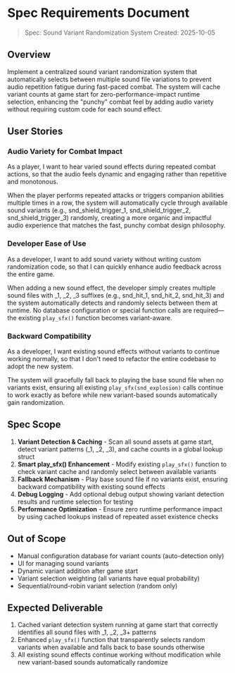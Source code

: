 # Spec Requirements Document

> Spec: Sound Variant Randomization System
> Created: 2025-10-05

## Overview

Implement a centralized sound variant randomization system that automatically selects between multiple sound file variations to prevent audio repetition fatigue during fast-paced combat. The system will cache variant counts at game start for zero-performance-impact runtime selection, enhancing the "punchy" combat feel by adding audio variety without requiring custom code for each sound effect.

## User Stories

### Audio Variety for Combat Impact

As a player, I want to hear varied sound effects during repeated combat actions, so that the audio feels dynamic and engaging rather than repetitive and monotonous.

When the player performs repeated attacks or triggers companion abilities multiple times in a row, the system will automatically cycle through available sound variants (e.g., snd_shield_trigger_1, snd_shield_trigger_2, snd_shield_trigger_3) randomly, creating a more organic and impactful audio experience that matches the fast, punchy combat design philosophy.

### Developer Ease of Use

As a developer, I want to add sound variety without writing custom randomization code, so that I can quickly enhance audio feedback across the entire game.

When adding a new sound effect, the developer simply creates multiple sound files with _1, _2, _3 suffixes (e.g., snd_hit_1, snd_hit_2, snd_hit_3) and the system automatically detects and randomly selects between them at runtime. No database configuration or special function calls are required—the existing `play_sfx()` function becomes variant-aware.

### Backward Compatibility

As a developer, I want existing sound effects without variants to continue working normally, so that I don't need to refactor the entire codebase to adopt the new system.

The system will gracefully fall back to playing the base sound file when no variants exist, ensuring all existing `play_sfx(snd_explosion)` calls continue to work exactly as before while new variant-based sounds automatically gain randomization.

## Spec Scope

1. **Variant Detection & Caching** - Scan all sound assets at game start, detect variant patterns (_1, _2, _3), and cache counts in a global lookup struct
2. **Smart play_sfx() Enhancement** - Modify existing `play_sfx()` function to check variant cache and randomly select between available variants
3. **Fallback Mechanism** - Play base sound file if no variants exist, ensuring backward compatibility with existing sound effects
4. **Debug Logging** - Add optional debug output showing variant detection results and runtime selection for testing
5. **Performance Optimization** - Ensure zero runtime performance impact by using cached lookups instead of repeated asset existence checks

## Out of Scope

- Manual configuration database for variant counts (auto-detection only)
- UI for managing sound variants
- Dynamic variant addition after game start
- Variant selection weighting (all variants have equal probability)
- Sequential/round-robin variant selection (random only)

## Expected Deliverable

1. Cached variant detection system running at game start that correctly identifies all sound files with _1, _2, _3+ patterns
2. Enhanced `play_sfx()` function that transparently selects random variants when available and falls back to base sounds otherwise
3. All existing sound effects continue working without modification while new variant-based sounds automatically randomize
